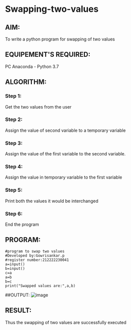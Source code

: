 # Swapping-two-values
## AIM:
To write a python program for swapping of two values
## EQUIPEMENT'S REQUIRED: 
PC
Anaconda - Python 3.7
## ALGORITHM: 
### Step 1:
Get the two values from the user
### Step 2: 
Assign the value of second variable to a temporary variable 
### Step 3: 
Assign the value of the first variable to the second variable.
### Step 4:  
Assign the value in temporary variable to the first variable
### Step 5: 
Print both the values it would be interchanged
### Step 6: 
End the program

## PROGRAM:
```
#program to swap two values
#Developed by:Gowrisankar.p
#register number:212222230041
a=input()
b=input()
c=a
a=b
b=c
print("Swapped values are:",a,b)
```

##OUTPUT:
![image](https://github.com/gowrisankarponnusamy/Swapping-two-values/assets/119393123/741af28a-2c4c-42ea-ab45-8239fc8aa91f)



## RESULT:
Thus the swapping of two values are successfully executed



